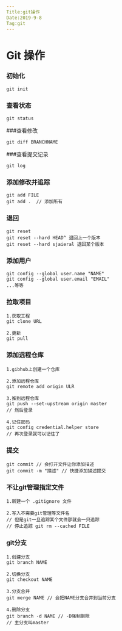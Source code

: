 ```yaml
---
Title:git操作
Date:2019-9-8
Tag:git
---
```


# Git 操作

### 初始化

``` 
git init
```

### 查看状态

```
git status
```
###查看修改

```
git diff BRANCHNAME
```

###查看提交记录

```
git log
```
### 添加修改并追踪

```
git add FILE
git add .  // 添加所有
```

### 退回

```
git reset
git reset --hard HEAD^ 退回上一个版本
git reset --hard sjaieral 退回某个版本
```

### 添加用户

```
git config --global user.name "NAME"
git config --global user.email "EMAIL"
...等等
```

### 拉取项目

```
1.获取工程
git clone URL

2.更新
git pull
```

### 添加远程仓库

```
1.gibhub上创建一个仓库

2.添加远程仓库
git remote add origin ULR

3.推到远程仓库
git push --set-upstream origin master
// 然后登录

4.记住密码
git config credential.helper store
// 再次登录就可以记住了
```

### 提交

```
git commit // 会打开文件让你添加描述
git commit -m "描述" // 快捷添加描述提交
```

### 不让git管理指定文件

```
1.新建一个 .gitignore 文件

2.写入不需要git管理等文件名
// 但是git一旦追踪某个文件那就会一只追踪
// 停止追踪 git rm --cached FILE
```

### git分支

```
1.创建分支
git branch NAME

2.切换分支
git checkout NAME

3.分支合并
git merge NAME // 会把NAME分支合并到当前分支

4.删除分支
git branch -d NAME // -D强制删除
// 主分支叫master
```

